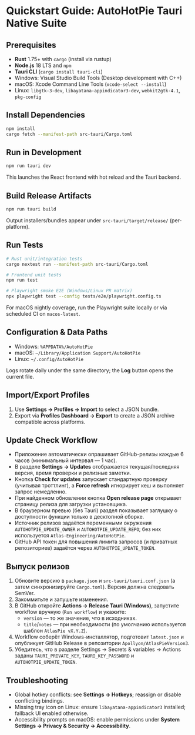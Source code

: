# Quickstart Guide: AutoHotPie Tauri Native Suite

## Prerequisites
- **Rust** 1.75+ with `cargo` (install via rustup)
- **Node.js** 18 LTS and `npm`
- **Tauri CLI** (`cargo install tauri-cli`)
- Windows: Visual Studio Build Tools (Desktop development with C++)
- macOS: Xcode Command Line Tools (`xcode-select --install`)
- Linux: `libgtk-3-dev`, `libayatana-appindicator3-dev`, `webkit2gtk-4.1`, `pkg-config`

## Install Dependencies
```bash
npm install
cargo fetch --manifest-path src-tauri/Cargo.toml
```

## Run in Development
```bash
npm run tauri dev
```
This launches the React frontend with hot reload and the Tauri backend.

## Build Release Artifacts
```bash
npm run tauri build
```
Output installers/bundles appear under `src-tauri/target/release/` (per-platform).

## Run Tests
```bash
# Rust unit/integration tests
cargo nextest run --manifest-path src-tauri/Cargo.toml

# Frontend unit tests
npm run test

# Playwright smoke E2E (Windows/Linux PR matrix)
npx playwright test --config tests/e2e/playwright.config.ts
```
For macOS nightly coverage, run the Playwright suite locally or via scheduled CI on `macos-latest`.

## Configuration & Data Paths
- Windows: `%APPDATA%/AutoHotPie`
- macOS: `~/Library/Application Support/AutoHotPie`
- Linux: `~/.config/AutoHotPie`

Logs rotate daily under the same directory; the **Log** button opens the current file.

## Import/Export Profiles
1. Use **Settings → Profiles → Import** to select a JSON bundle.
2. Export via **Profiles Dashboard → Export** to create a JSON archive compatible across platforms.

## Update Check Workflow
- Приложение автоматически опрашивает GitHub-релизы каждые 6 часов (минимальный интервал — 1 час).
- В разделе **Settings → Updates** отображается текущая/последняя версия, время проверки и релизные заметки.
- Кнопка **Check for updates** запускает стандартную проверку (учитывая троттлинг), а **Force refresh** игнорирует кеш и выполняет запрос немедленно.
- При найденном обновлении кнопка **Open release page** открывает страницу релиза для загрузки установщика.
- В браузерном превью (без Tauri) раздел показывает заглушку о доступности функции только в десктопной сборке.
- Источник релизов задаётся переменными окружения `AUTOHOTPIE_UPDATE_OWNER` и `AUTOHOTPIE_UPDATE_REPO`; без них используется `Atlas-Engineering/AutoHotPie`.
- GitHub API токен для повышения лимита запросов (и приватных репозиториев) задаётся через `AUTOHOTPIE_UPDATE_TOKEN`.

## Выпуск релизов

1. Обновите версию в `package.json` и `src-tauri/tauri.conf.json` (а затем синхронизируйте `Cargo.toml`). Версия должна следовать SemVer.
2. Закоммитьте и запушьте изменения.
3. В GitHub откройте **Actions → Release Tauri (Windows)**, запустите workflow вручную (`Run workflow`) и укажите:
   - `version` — то же значение, что в исходниках.
   - `title`/`notes` — при необходимости (по умолчанию используется шаблон `AtlasPie vX.Y.Z`).
4. Workflow соберёт Windows-инсталлятор, подготовит `latest.json` и опубликует GitHub Release в репозитории `Apollyon/AtlasPieVersion3`.
5. Убедитесь, что в разделе Settings → Secrets & variables → Actions заданы `TAURI_PRIVATE_KEY`, `TAURI_KEY_PASSWORD` и `AUTOHOTPIE_UPDATE_TOKEN`.

## Troubleshooting
- Global hotkey conflicts: see **Settings → Hotkeys**; reassign or disable conflicting bindings.
- Missing tray icon on Linux: ensure `libayatana-appindicator3` installed; fallback UI enabled otherwise.
- Accessibility prompts on macOS: enable permissions under **System Settings → Privacy & Security → Accessibility**.
